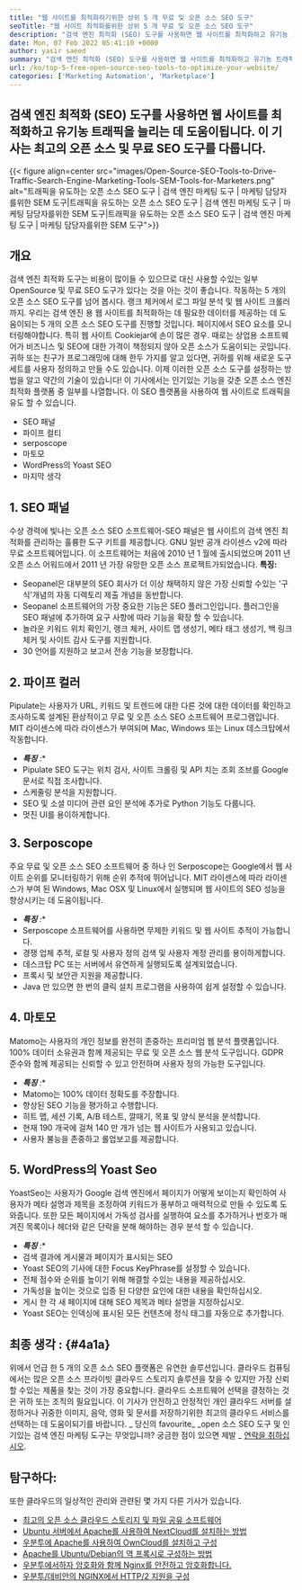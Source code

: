 ```yaml
---
title: "웹 사이트를 최적화하기위한 상위 5 개 무료 및 오픈 소스 SEO 도구" 
seoTitle: "웹 사이트 최적화를위한 상위 5 개 무료 및 오픈 소스 SEO 도구" 
description: "검색 엔진 최적화 (SEO) 도구를 사용하면 웹 사이트를 최적화하고 유기농 트래픽을 늘리는 데 도움이됩니다. 이 기사는 인기있는 오픈 소스 SEO 도구를 다룹니다." 
date: Mon, 07 Feb 2022 05:41:10 +0000
author: yasir saeed
summary: "검색 엔진 최적화 (SEO) 도구를 사용하면 웹 사이트를 최적화하고 유기농 트래픽을 늘리는 데 도움이됩니다. 이 기사는 최고의 오픈 소스 및 무료 SEO 도구를 다룹니다." 
url: /ko/top-5-free-open-source-seo-tools-to-optimize-your-website/
categories: ['Marketing Automation', 'Marketplace']
---
```


## 검색 엔진 최적화 (SEO) 도구를 사용하면 웹 사이트를 최적화하고 유기농 트래픽을 늘리는 데 도움이됩니다. 이 기사는 최고의 오픈 소스 및 무료 SEO 도구를 다룹니다.

{{< figure align=center src="images/Open-Source-SEO-Tools-to-Drive-Traffic-Search-Engine-Marketing-Tools-SEM-Tools-for-Marketers.png" alt="트래픽을 유도하는 오픈 소스 SEO 도구 | 검색 엔진 마케팅 도구 | 마케팅 담당자를위한 SEM 도구|트래픽을 유도하는 오픈 소스 SEO 도구 | 검색 엔진 마케팅 도구 | 마케팅 담당자를위한 SEM 도구|트래픽을 유도하는 오픈 소스 SEO 도구 | 검색 엔진 마케팅 도구 | 마케팅 담당자를위한 SEM 도구">}}


##  **개요**  
검색 엔진 최적화 도구는 비용이 많이들 수 있으므로 대신 사용할 수있는 일부 OpenSource 및 무료 SEO 도구가 있다는 것을 아는 것이 좋습니다. 작동하는 5 개의 오픈 소스 SEO 도구를 넘어 봅시다. 랭크 체커에서 로그 파일 분석 및 웹 사이트 크롤러까지. 우리는 검색 엔진 용 웹 사이트를 최적화하는 데 필요한 데이터를 제공하는 데 도움이되는 5 개의 오픈 소스 SEO 도구를 진행할 것입니다.
페이지에서 SEO 요소를 모니터링해야합니다. 특히 웹 사이트 Cookiejar에 손이 많은 경우. 때로는 상업용 소프트웨어가 비즈니스 및 SEO에 대한 가격이 책정되지 않아 오픈 소스가 도움이되는 곳입니다. 귀하 또는 친구가 프로그래밍에 대해 한두 가지를 알고 있다면, 귀하를 위해 새로운 도구 세트를 사용자 정의하고 만들 수도 있습니다. 이제 이러한 오픈 소스 도구를 설정하는 방법을 알고 약간의 기술이 있습니다!
이 기사에서는 인기있는 기능을 갖춘 오픈 소스 엔진 최적화 플랫폼 중 일부를 나열합니다. 이 SEO 플랫폼을 사용하여 웹 사이트로 트래픽을 유도 할 수 있습니다.
  * SEO 패널
  * 파이프 컬티
  * serposcope
  * 마토모
  * WordPress의 Yoast SEO
  * 마지막 생각

## 1. SEO 패널
수상 경력에 빛나는 오픈 소스 SEO 소프트웨어-SEO 패널은 웹 사이트의 검색 엔진 최적화를 관리하는 훌륭한 도구 키트를 제공합니다. GNU 일반 공개 라이센스 v2에 따라 무료 소프트웨어입니다. 이 소프트웨어는 처음에 2010 년 1 월에 출시되었으며 2011 년 오픈 소스 어워드에서 2011 년 가장 유망한 오픈 소스 프로젝트가되었습니다.
 **특징:**  
  * Seopanel은 대부분의 SEO 회사가 더 이상 채택하지 않은 가장 신뢰할 수있는 '구식'개념의 자동 디렉토리 제출 개념을 동반합니다.
  * Seopanel 소프트웨어의 가장 중요한 기능은 SEO 플러그인입니다. 플러그인을 SEO 패널에 추가하여 요구 사항에 따라 기능을 확장 할 수 있습니다.
  * 놀라운 키워드 위치 확인기, 랭크 체커, 사이트 맵 생성기, 메타 태그 생성기, 백 링크 체커 및 사이트 감사 도구를 지원합니다.
  * 30 언어를 지원하고 보고서 전송 기능을 보장합니다.

## 2. 파이프 컬러
Pipulate는 사용자가 URL, 키워드 및 트렌드에 대한 다른 것에 대한 데이터를 확인하고 조사하도록 설계된 환상적이고 무료 및 오픈 소스 SEO 소프트웨어 프로그램입니다. MIT 라이센스에 따라 라이센스가 부여되며 Mac, Windows 또는 Linux 데스크탑에서 작동합니다.
*  ***특징**  :** 
  * Pipulate SEO 도구는 위치 검사, 사이트 크롤링 및 API 치는 조회 조브를 Google 문서로 직접 조사합니다.
  * 스케줄링 분석을 지원합니다.
  * SEO 및 소셜 미디어 관련 요인 분석에 추가로 Python 기능도 다룹니다.
  * 멋진 UI를 용이하게합니다.

## 3. Serposcope
주요 무료 및 오픈 소스 SEO 소프트웨어 중 하나 인 Serposcope는 Google에서 웹 사이트 순위를 모니터링하기 위해 순위 추적에 뛰어납니다. MIT 라이센스에 따라 라이센스가 부여 된 Windows, Mac OSX 및 Linux에서 실행되며 웹 사이트의 SEO 성능을 향상시키는 데 도움이됩니다.
*  ***특징**  :** 
  * Serposcope 소프트웨어를 사용하면 무제한 키워드 및 웹 사이트 추적이 가능합니다.
  * 경쟁 업체 추적, 로컬 및 사용자 정의 검색 및 사용자 계정 관리를 용이하게합니다.
  * 데스크탑 PC 또는 서버에서 유연하게 실행되도록 설계되었습니다.
  * 프록시 및 보안관 지원을 제공합니다.
  * Java 만 있으면 한 번의 클릭 설치 프로그램을 사용하여 쉽게 설정할 수 있습니다.

## 4. 마토모
Matomo는 사용자의 개인 정보를 완전히 존중하는 프리미엄 웹 분석 플랫폼입니다. 100% 데이터 소유권과 함께 제공되는 무료 및 오픈 소스 웹 분석 도구입니다. GDPR 준수와 함께 제공되는 신뢰할 수 있고 안전하며 사용자 정의 가능한 도구입니다.
*  ***특징**  :** 
  * Matomo는 100% 데이터 정확도를 주장합니다.
  * 향상된 SEO 기능을 평가하고 수행합니다.
  * 히트 맵, 세션 기록, A/B 테스트, 깔때기, 목표 및 양식 분석을 분석합니다.
  * 현재 190 개국에 걸쳐 140 만 개가 넘는 웹 사이트가 사용되고 있습니다.
  * 사용자 불능을 존중하고 롤업보고를 제공합니다.

## 5. WordPress의 Yoast Seo
YoastSeo는 사용자가 Google 검색 엔진에서 페이지가 어떻게 보이는지 확인하여 사용자가 메타 설명과 제목을 조정하여 키워드가 풍부하고 매력적으로 만들 수 있도록 도와줍니다. 또한 모든 페이지에서 가독성 검사를 실행하여 요소를 추가하거나 번호가 매겨진 목록이나 헤더와 같은 단락을 분해 해야하는 경우 분석 할 수 있습니다.
*  ***특징**  :** 
  * 검색 결과에 게시물과 페이지가 표시되는 SEO
  * Yoast SEO의 기사에 대한 Focus KeyPhrase를 설정할 수 있습니다.
  * 전체 점수와 순위를 높이기 위해 해결할 수있는 내용을 제공하십시오.
  * 가독성을 높이는 것으로 입증 된 다양한 요인에 대한 내용을 확인하십시오.
  * 게시 한 각 새 페이지에 대해 SEO 제목과 메타 설명을 지정하십시오.
  * Yoast SEO는 인덱싱에 표시된 모든 컨텐츠에 정식 태그를 자동으로 추가합니다.

##  **최종 생각 :**   {#4a1a}

위에서 언급 한 5 개의 오픈 소스 SEO 플랫폼은 유연한 솔루션입니다. 클라우드 컴퓨팅에서는 많은 오픈 소스 프라이빗 클라우드 스토리지 솔루션을 찾을 수 있지만 가장 신뢰할 수있는 제품을 찾는 것이 가장 중요합니다. 클라우드 소프트웨어 선택을 결정하는 것은 귀하 또는 조직의 필요입니다. 이 기사가 안전하고 안정적인 개인 클라우드 서버를 설정하거나 귀중한 이미지, 음악, 영화 및 문서를 저장하기위한 최고의 클라우드 서비스를 선택하는 데 도움이되기를 바랍니다.
_ 당신의 favourite_ _open 소스 SEO 도구 및 인기있는 검색 엔진 마케팅 도구는 무엇입니까? 궁금한 점이 있으면 제발 _ [연락을 취하십시오][1].

## 탐구하다:
또한 클라우드의 일상적인 관리와 관련된 몇 가지 다른 기사가 있습니다.
  * [최고의 오픈 소스 클라우드 스토리지 및 파일 공유 소프트웨어][2]
  * [Ubuntu 서버에서 Apache를 사용하여 NextCloud를 설치하는 방법][3]
  * [우분투에 Apache를 사용하여 OwnCloud를 설치하고 구성][4]
  * [Apache를 Ubuntu/Debian의 역 프록시로 구성하는 방법][5]
  * [우분투에서하자 암호화와 함께 Nginx를 안전하고 암호화합니다.][6]
  * [우분투/데비안의 NGINX에서 HTTP/2 지원을 구성][7]



[1]: mailto:yasir.saeed@aspose.com
[2]: https://products.containerize.com/backup-and-sync/
[3]: https://blog.containerize.com/backup-and-sync-software/how-to-install-nextcloud-with-apache-on-ubuntu-server/
[4]: https://blog.containerize.com/backup-and-sync-software/how-to-install-and-configure-owncloud-with-apache-on-ubuntu/
[5]: https://blog.containerize.com/web-server-solution-stack/how-to-configure-apache-as-a-reverse-proxy-for-ubuntudebian/
[6]: https://blog.containerize.com/web-server-solution-stack/how-to-secure-nginx-with-letsencrypt-on-ubuntu-20-04/
[7]: https://blog.containerize.com/web-server-solution-stack/how-to-configure-http2-support-in-nginx-on-ubuntudebian/
